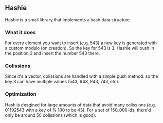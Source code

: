 ## Hashie

Hashie is a small library that implements a hash data structure.

### What it does

For every element you want to insert (e.g. 543) a new key is generated with a custom modulo (on creation). So the key for 543 is 3. Hashie will push in the position 3 and insert the number 543 there.

### Colissions

Since it's a vector, colissions are handled with a simple push method. so the key 3 can have multiple values (543, 643, 943, 743, etc).

### Optimization

Hash is desgined for large amounts of data that avoid many colissions (e.g. 01192543 with a key of % 100 to be 43). For a set of 150_000 ids, there'd only be around 50 colissions (which is good).